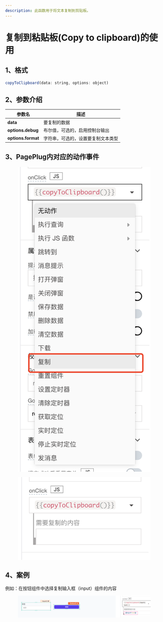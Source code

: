 ```yaml
---
description: 此函数用于将文本复制到剪贴板。
---
```


# 复制到粘贴板(Copy to clipboard)的使用

## 1、格式

```javascript
copyToClipboard(data: string, options: object)
```

## 2、参数介绍

| 参数名                | 描述                |
| ------------------ | ----------------- |
| **data**           | 要复制的数据            |
| **options.debug**  | 布尔值，可选的，启用控制台输出   |
| **options.format** | 字符串，可选的，设置要复制文本类型 |

## 3、PagePlug内对应的动作事件

<figure><img src="../../.gitbook/assets/image (7).png" alt=""><figcaption></figcaption></figure>

<figure><img src="../../.gitbook/assets/image (3) (1).png" alt=""><figcaption></figcaption></figure>

## 4、案例

例如：在按钮组件中选择复制输入框（input）组件的内容

<figure><img src="../../.gitbook/assets/image (151).png" alt=""><figcaption></figcaption></figure>

